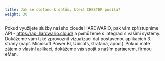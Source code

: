 ```yaml
---
title: Jak se dostanu k datům, která CHESTER posílá?
weight: 30
---
```


Pokud využijete služby našeho cloudu HARDWARIO, pak vám zpřístupníme API - https://api.hardwario.cloud/ a pomůžeme s integrací s vašimi systémy. Dokážeme vám také zprovoznit vizualizaci dat postavenou aplikacích 3. strany (např. Microsoft Power BI, Ubidots, Grafana, apod.). Pokud máte zájem o vlastní aplikaci, dokážeme vás spojit s naším partnerem, firmou eMan.